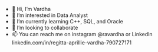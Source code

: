 - 👋 Hi, I’m Vardha
- 👀 I’m interested in Data Analyst
- 🌱 I’m currently learning C++, SQL, and Oracle
- 💞️ I’m looking to collaborate
- 📫 You can reach me on instagram @ravardha or Linkedln linkedin.com/in/regitta-aprillie-vardha-790727171

<!---
ravardha/ravardha is a ✨ special ✨ repository because its `README.md` (this file) appears on your GitHub profile.
You can click the Preview link to take a look at your changes.
--->
